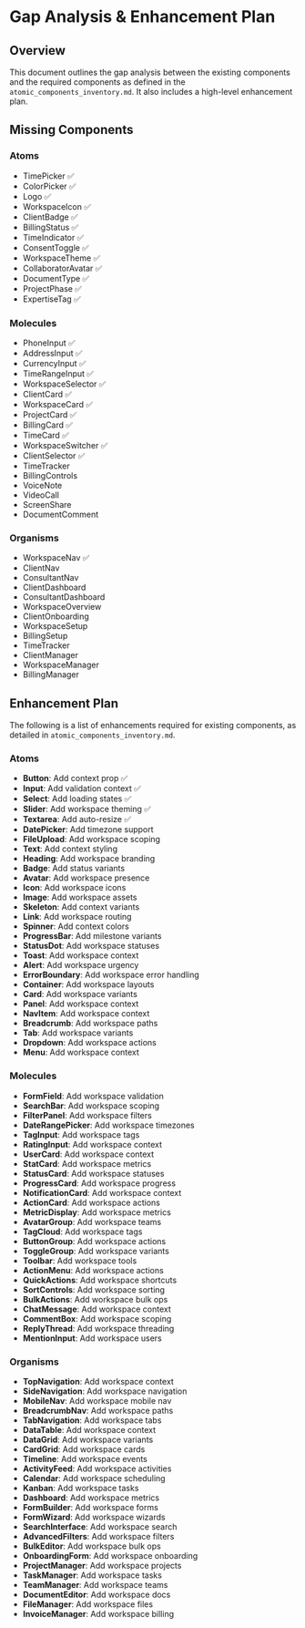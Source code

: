 # Gap Analysis & Enhancement Plan

## Overview
This document outlines the gap analysis between the existing components and the required components as defined in the `atomic_components_inventory.md`. It also includes a high-level enhancement plan.

## Missing Components

### Atoms
- TimePicker ✅
- ColorPicker ✅
- Logo ✅
- WorkspaceIcon ✅
- ClientBadge ✅
- BillingStatus ✅
- TimeIndicator ✅
- ConsentToggle ✅
- WorkspaceTheme ✅
- CollaboratorAvatar ✅
- DocumentType ✅
- ProjectPhase ✅
- ExpertiseTag ✅

### Molecules
- PhoneInput ✅
- AddressInput ✅
- CurrencyInput ✅
- TimeRangeInput ✅
- WorkspaceSelector ✅
- ClientCard ✅
- WorkspaceCard ✅
- ProjectCard ✅
- BillingCard ✅
- TimeCard ✅
- WorkspaceSwitcher ✅
- ClientSelector ✅
- TimeTracker
- BillingControls
- VoiceNote
- VideoCall
- ScreenShare
- DocumentComment

### Organisms
- WorkspaceNav ✅
- ClientNav
- ConsultantNav
- ClientDashboard
- ConsultantDashboard
- WorkspaceOverview
- ClientOnboarding
- WorkspaceSetup
- BillingSetup
- TimeTracker
- ClientManager
- WorkspaceManager
- BillingManager

## Enhancement Plan

The following is a list of enhancements required for existing components, as detailed in `atomic_components_inventory.md`.

### Atoms
- **Button**: Add context prop ✅
- **Input**: Add validation context ✅
- **Select**: Add loading states ✅
- **Slider**: Add workspace theming ✅
- **Textarea**: Add auto-resize ✅
- **DatePicker**: Add timezone support
- **FileUpload**: Add workspace scoping
- **Text**: Add context styling
- **Heading**: Add workspace branding
- **Badge**: Add status variants
- **Avatar**: Add workspace presence
- **Icon**: Add workspace icons
- **Image**: Add workspace assets
- **Skeleton**: Add context variants
- **Link**: Add workspace routing
- **Spinner**: Add context colors
- **ProgressBar**: Add milestone variants
- **StatusDot**: Add workspace statuses
- **Toast**: Add workspace context
- **Alert**: Add workspace urgency
- **ErrorBoundary**: Add workspace error handling
- **Container**: Add workspace layouts
- **Card**: Add workspace variants
- **Panel**: Add workspace context
- **NavItem**: Add workspace context
- **Breadcrumb**: Add workspace paths
- **Tab**: Add workspace variants
- **Dropdown**: Add workspace actions
- **Menu**: Add workspace context

### Molecules
- **FormField**: Add workspace validation
- **SearchBar**: Add workspace scoping
- **FilterPanel**: Add workspace filters
- **DateRangePicker**: Add workspace timezones
- **TagInput**: Add workspace tags
- **RatingInput**: Add workspace context
- **UserCard**: Add workspace context
- **StatCard**: Add workspace metrics
- **StatusCard**: Add workspace statuses
- **ProgressCard**: Add workspace progress
- **NotificationCard**: Add workspace context
- **ActionCard**: Add workspace actions
- **MetricDisplay**: Add workspace metrics
- **AvatarGroup**: Add workspace teams
- **TagCloud**: Add workspace tags
- **ButtonGroup**: Add workspace actions
- **ToggleGroup**: Add workspace variants
- **Toolbar**: Add workspace tools
- **ActionMenu**: Add workspace actions
- **QuickActions**: Add workspace shortcuts
- **SortControls**: Add workspace sorting
- **BulkActions**: Add workspace bulk ops
- **ChatMessage**: Add workspace context
- **CommentBox**: Add workspace scoping
- **ReplyThread**: Add workspace threading
- **MentionInput**: Add workspace users

### Organisms
- **TopNavigation**: Add workspace context
- **SideNavigation**: Add workspace navigation
- **MobileNav**: Add workspace mobile nav
- **BreadcrumbNav**: Add workspace paths
- **TabNavigation**: Add workspace tabs
- **DataTable**: Add workspace context
- **DataGrid**: Add workspace variants
- **CardGrid**: Add workspace cards
- **Timeline**: Add workspace events
- **ActivityFeed**: Add workspace activities
- **Calendar**: Add workspace scheduling
- **Kanban**: Add workspace tasks
- **Dashboard**: Add workspace metrics
- **FormBuilder**: Add workspace forms
- **FormWizard**: Add workspace wizards
- **SearchInterface**: Add workspace search
- **AdvancedFilters**: Add workspace filters
- **BulkEditor**: Add workspace bulk ops
- **OnboardingForm**: Add workspace onboarding
- **ProjectManager**: Add workspace projects
- **TaskManager**: Add workspace tasks
- **TeamManager**: Add workspace teams
- **DocumentEditor**: Add workspace docs
- **FileManager**: Add workspace files
- **InvoiceManager**: Add workspace billing
